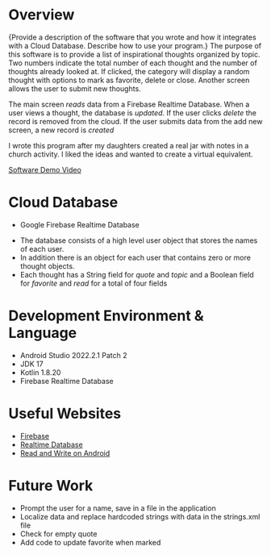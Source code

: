 # Overview
{Provide a description of the software that you wrote and how it integrates with a Cloud Database. Describe how to use your program.}
The purpose of this software is to provide a list of inspirational thoughts organized by topic. Two numbers indicate the total number of each thought and the number of thoughts already looked at. If clicked, the category will display a random thought with options to mark as favorite, delete or close. Another screen allows the user to submit new thoughts.

The main screen *reads* data from a Firebase Realtime Database. When a user views a thought, the database is *updated*. If the user clicks *delete* the record is removed from the cloud. If the user submits data from the add new screen, a new record is *created* 

I wrote this program after my daughters created a real jar with notes in a church activity. I liked the ideas and wanted to create a virtual equivalent.

[Software Demo Video](https://github.com/blackadder-git/byui/tree/main/cse310/cookie.html)

# Cloud Database

* Google Firebase Realtime Database
- The database consists of a high level user object that stores the names of each user.
- In addition there is an object for each user that contains zero or more thought objects.
- Each thought has a String field for *quote* and *topic* and a Boolean field for *favorite* and *read* for a total of four fields

# Development Environment & Language

- Android Studio 2022.2.1 Patch 2
- JDK 17
- Kotlin 1.8.20
- Firebase Realtime Database

# Useful Websites

- [Firebase](https://firebase.google.com/)
- [Realtime Database](https://firebase.google.com/docs/database)
- [Read and Write on Android](https://firebase.google.com/docs/database/android/read-and-write)

# Future Work

- Prompt the user for a name, save in a file in the application
- Localize data and replace hardcoded strings with data in the strings.xml file
- Check for empty quote
- Add code to update favorite when marked
